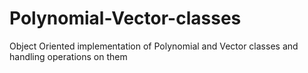 # Polynomial-Vector-classes
Object Oriented implementation of Polynomial and Vector classes and handling operations on them
